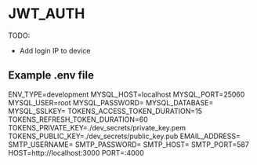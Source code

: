 # JWT_AUTH

TODO:
- Add login IP to device


Example .env file
----
ENV_TYPE=development
MYSQL_HOST=localhost
MYSQL_PORT=25060
MYSQL_USER=root
MYSQL_PASSWORD=
MYSQL_DATABASE=
MYSQL_SSLKEY=
TOKENS_ACCESS_TOKEN_DURATION=15
TOKENS_REFRESH_TOKEN_DURATION=60
TOKENS_PRIVATE_KEY=./dev_secrets/private_key.pem
TOKENS_PUBLIC_KEY=./dev_secrets/public_key.pub
EMAIL_ADDRESS=
SMTP_USERNAME=
SMTP_PASSWORD=
SMTP_HOST=
SMTP_PORT=587
HOST=http://localhost:3000
PORT=:4000
